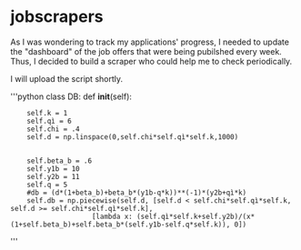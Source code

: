 # jobscrapers
As I was wondering to track my applications' progress, I needed to update the "dashboard" of the job offers that were being pubilshed every week. Thus, I decided to build a scraper who could help me to check periodically.

I will upload the script shortly.



'''python
class DB:
    def __init__(self):

        self.k = 1
        self.qì = 6
        self.chi = .4
        self.d = np.linspace(0,self.chi*self.qì*self.k,1000)


        self.beta_b = .6
        self.y1b = 10
        self.y2b = 11
        self.q = 5
        #db = (d*(1+beta_b)+beta_b*(y1b-q*k))**(-1)*(y2b+qì*k)
        self.db = np.piecewise(self.d, [self.d < self.chi*self.qì*self.k, self.d >= self.chi*self.qì*self.k],
                        [lambda x: (self.qì*self.k+self.y2b)/(x*(1+self.beta_b)+self.beta_b*(self.y1b-self.q*self.k)), 0])        
'''
